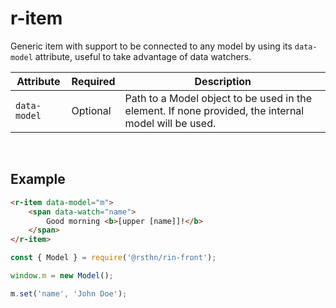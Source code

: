 # r-item

Generic item with support to be connected to any model by using its `data-model` attribute, useful to take advantage of data watchers.

|Attribute|Required|Description
|---------|--------|-----------
|`data-model`|Optional|Path to a Model object to be used in the element. If none provided, the internal model will be used.

<br/>

## Example

```html
<r-item data-model="m">
    <span data-watch="name">
        Good morning <b>[upper [name]]!</b>
    </span>
</r-item>
```

```js
const { Model } = require('@rsthn/rin-front');

window.m = new Model();

m.set('name', 'John Doe');
```